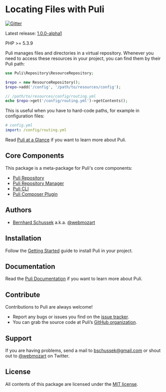 Locating Files with Puli
========================

[![Gitter](https://badges.gitter.im/Join%20Chat.svg)](https://gitter.im/puli/issues?utm_source=badge&utm_medium=badge&utm_campaign=pr-badge&utm_content=badge)

Latest release: [1.0.0-alpha1](https://packagist.org/packages/puli/puli#1.0.0-alpha1)

PHP >= 5.3.9

Puli manages files and directories in a virtual repository. Whenever you need
to access these resources in your project, you can find them by their Puli path:

```php
use Puli\Repository\ResourceRepository;

$repo = new ResourceRepository();
$repo->add('/config', '/path/to/resources/config');

// /path/to/resources/config/routing.yml
echo $repo->get('/config/routing.yml')->getContents();
```

This is useful when you have to hard-code paths, for example in configuration
files:

```yaml
# config.yml
import: /config/routing.yml
```

Read [Puli at a Glance] if you want to learn more about Puli.

Core Components
---------------

This package is a meta-package for Puli's core components:

* [Puli Repository]
* [Puli Repository Manager]
* [Puli CLI]
* [Puli Composer Plugin]

Authors
-------

* [Bernhard Schussek] a.k.a. [@webmozart]

Installation
------------

Follow the [Getting Started] guide to install Puli in your project.

Documentation
-------------

Read the [Puli Documentation] if you want to learn more about Puli.

Contribute
----------

Contributions to Puli are always welcome!

* Report any bugs or issues you find on the [issue tracker].
* You can grab the source code at Puli’s [GitHub organization].

Support
-------

If you are having problems, send a mail to bschussek@gmail.com or shout out to
[@webmozart] on Twitter.

License
-------

All contents of this package are licensed under the [MIT license].

[Bernhard Schussek]: http://webmozarts.com
[Getting Started]: http://docs.puli.io/en/latest/getting-started.html
[Puli Documentation]: http://docs.puli.io/en/latest/index.html
[Puli at a Glance]: http://docs.puli.io/en/latest/at-a-glance.html
[Puli Repository]: https://github.com/puli/repository
[Puli Repository Manager]: https://github.com/puli/repository-manager
[Puli CLI]: https://github.com/puli/cli
[Puli Composer Plugin]: https://github.com/puli/composer-plugin
[issue tracker]: https://github.com/puli/puli/issues
[GitHub organization]: https://github.com/puli
[@webmozart]: https://twitter.com/webmozart
[MIT license]: LICENSE
